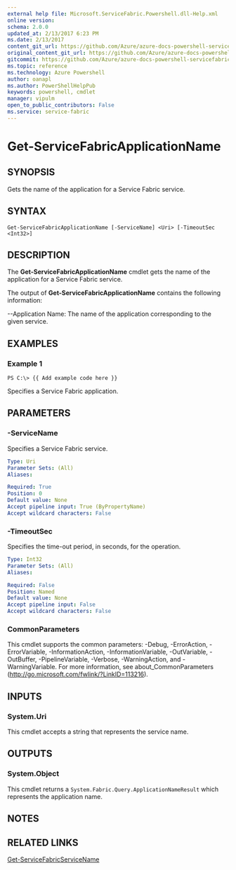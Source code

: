 ```yaml
---
external help file: Microsoft.ServiceFabric.Powershell.dll-Help.xml
online version:
schema: 2.0.0
updated_at: 2/13/2017 6:23 PM
ms.date: 2/13/2017
content_git_url: https://github.com/Azure/azure-docs-powershell-servicefabric/blob/master/Service-Fabric-cmdlets/ServiceFabric/vlatest/Get-ServiceFabricApplicationName.md
original_content_git_url: https://github.com/Azure/azure-docs-powershell-servicefabric/blob/master/Service-Fabric-cmdlets/ServiceFabric/vlatest/Get-ServiceFabricApplicationName.md
gitcommit: https://github.com/Azure/azure-docs-powershell-servicefabric/blob/a23f08cca5ae133070c477f143d5d9a3fd1350e0/Service-Fabric-cmdlets/ServiceFabric/vlatest/Get-ServiceFabricApplicationName.md
ms.topic: reference
ms.technology: Azure Powershell
author: oanapl
ms.author: PowerShellHelpPub
keywords: powershell, cmdlet
manager: vipulm
open_to_public_contributors: False
ms.service: service-fabric
---
```


# Get-ServiceFabricApplicationName

## SYNOPSIS
Gets the name of the application for a Service Fabric service.

## SYNTAX

```
Get-ServiceFabricApplicationName [-ServiceName] <Uri> [-TimeoutSec <Int32>]
```

## DESCRIPTION
The **Get-ServiceFabricApplicationName** cmdlet gets the name of the application for a Service Fabric service.

The output of **Get-ServiceFabricApplicationName** contains the following information:

--Application Name: The name of the application corresponding to the given service.

## EXAMPLES

### Example 1
```
PS C:\> {{ Add example code here }}
```

Specifies a Service Fabric application.

## PARAMETERS

### -ServiceName
Specifies a Service Fabric service.

```yaml
Type: Uri
Parameter Sets: (All)
Aliases:

Required: True
Position: 0
Default value: None
Accept pipeline input: True (ByPropertyName)
Accept wildcard characters: False
```

### -TimeoutSec
Specifies the time-out period, in seconds, for the operation.

```yaml
Type: Int32
Parameter Sets: (All)
Aliases:

Required: False
Position: Named
Default value: None
Accept pipeline input: False
Accept wildcard characters: False
```

### CommonParameters
This cmdlet supports the common parameters: -Debug, -ErrorAction, -ErrorVariable, -InformationAction, -InformationVariable, -OutVariable, -OutBuffer, -PipelineVariable, -Verbose, -WarningAction, and -WarningVariable. For more information, see about_CommonParameters (http://go.microsoft.com/fwlink/?LinkID=113216).

## INPUTS

### System.Uri
This cmdlet accepts a string that represents the service name.

## OUTPUTS

### System.Object
This cmdlet returns a `System.Fabric.Query.ApplicationNameResult` which represents the application name.

## NOTES

## RELATED LINKS

[Get-ServiceFabricServiceName](xref:ServiceFabric/vlatest/Get-ServiceFabricServiceName.md)
